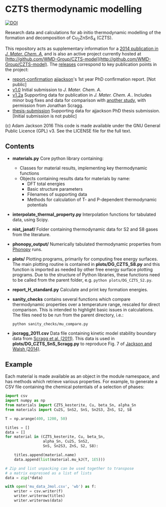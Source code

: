 CZTS thermodynamic modelling
============================

[![DOI](https://zenodo.org/badge/doi/10.5281/zenodo.57130.svg)](http://dx.doi.org/10.5281/zenodo.57130)

Research data and calculations for ab initio thermodynamic modelling of
the formation and decomposition of Cu<sub>2</sub>ZnSnS<sub>4</sub> (CZTS).

This repository acts as supplementary information for a [2014 publication in *J. Mater. Chem. A*](http://dx.doi.org/10.1039/C4TA00892H), and is also an active project currently hosted at
[http://github.com/WMD-Group/CZTS-model](http://github.com/WMD-Group/CZTS-model).
The [releases](https://github.com/WMD-group/CZTS-model/releases) correspond to key publication points in the project:

* [report-confirmation](https://github.com/WMD-group/CZTS-model/releases/tag/report-confirmation) [ajjackson](https://github.com/ajjackson)'s 1st year PhD confirmation report. [Not public]
* [v1.0](https://github.com/WMD-group/CZTS-model/releases/tag/v1.0) Initial submission to *J. Mater. Chem. A*.
* [v1.2a](https://github.com/WMD-group/CZTS-model/releases/tag/v1.2a) Supporting data for publication in *J. Mater. Chem. A.*. Includes minor bug fixes and data for comparison with [another study](https://dx.doi.org/10.1021/cm202379s), with permission from Jonathan Scragg.
* [thesis-submission](https://github.com/WMD-group/CZTS-model/releases/tag/thesis-submission) Supporting data for ajjackson PhD thesis submission. [Initial submission is not public]



(c) Adam Jackson 2016
This code is made available under the GNU General Public Licence (GPL) v3.
See the LICENSE file for the full text.

Contents
--------

* **materials.py** Core python library containing:
  * Classes for material results, implementing key thermodynamic functions
  * Objects containing results data for materials by name:
    * DFT total energies
    * Basic structure parameters
    * Filenames of supporting data
    * Methods for calculation of T- and P-dependent thermodynamic potentials

* **interpolate_thermal_property.py** Interpolation functions for tabulated data, using Scipy.

* **nist_janaf/** Folder containing thermodynamic data for S2 and S8 gases from the literature.

* **phonopy_output/** Numerically tabulated thermodynamic properties from [Phonopy](http://phonopy.sourceforge.net) runs.

* **plots/** Plotting programs, primarily for computing free energy surfaces.
  The main plotting routine is contained in **plots/DG_CZTS_S8.py** and this function is imported
  as needed by other free energy surface plotting programs.
  Due to the structure of Python libraries, these functions need to be called from the parent folder, e.g.
  `python plots/DG_CZTS_S2.py`.

* **report_H_standard.py** Calculate and print key formation energies.

* **sanity\_checks** contains several functions which compare thermodynamic properties over
  a temperature range, rescaled for direct comparison. This is intended to highlight basic
  issues in calculations. The files need to be run from the parent directory, i.e.:

      python sanity_checks/mu_compare.py

* **jscragg_2011.csv** Data file containing kinetic model stability boundary
  data from [Scragg et al. (2011)](http://dx.doi.org/10.1021/cm202379s). This
  data is used in **plots/DG_CZTS_SnS_Scragg.py** to reproduce Fig. 7 of [Jackson and Walsh (2014)](http://dx.doi.org/10.1039/c4ta00892h).

Example
-------

Each material is made available as an object in the module namespace,
and has methods which retrieve various properties. For example, to
generate a CSV file containing the chemical potentials of a selection of phases:

``` python
import csv
import numpy as np
from materials import CZTS_kesterite, Cu, beta_Sn, alpha_Sn
from materials import Cu2S, SnS2, SnS, Sn2S3, ZnS, S2, S8

T = np.arange(400, 1200, 50)

titles = []
data = []
for material in (CZTS_kesterite, Cu, beta_Sn,
                 alpha_Sn, Cu2S, SnS2,
                 SnS, Sn2S3, ZnS, S2, S8):

    titles.append(material.name)
    data.append(list(material.mu_kJ(T, 1E5)))

# Zip and list unpacking can be used together to transpose
# a matrix expressed as a list of lists
data = zip(*data)

with open('mu_data_Jmol.csv', 'wb') as f:
    writer = csv.writer(f)
    writer.writerow(titles)
    writer.writerows(data)
```
